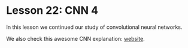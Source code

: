# Lesson 22: CNN 4

In this lesson we continued our study of convolutional neural networks.

We also check this awesome CNN explanation: [website](https://poloclub.github.io/cnn-explainer/#article-pooling).